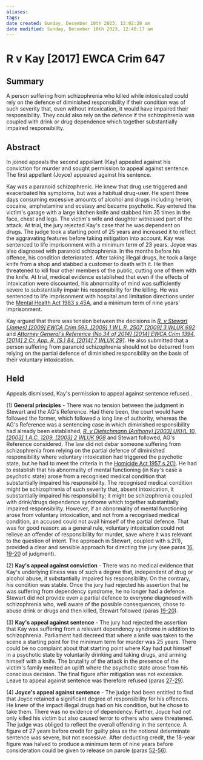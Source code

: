 ```yaml
---
aliases: 
tags: 
date created: Sunday, December 10th 2023, 12:02:28 am
date modified: Sunday, December 10th 2023, 12:40:17 am
---
```


# R v Kay [2017] EWCA Crim 647

## Summary

A person suffering from schizophrenia who killed while intoxicated could rely on the defence of diminished responsibility if their condition was of such severity that, even without intoxication, it would have impaired their responsibility. They could also rely on the defence if the schizophrenia was coupled with drink or drug dependence which together substantially impaired responsibility.

## Abstract

In joined appeals the second appellant (Kay) appealed against his conviction for murder and sought permission to appeal against sentence. The first appellant (Joyce) appealed against his sentence.

Kay was a paranoid schizophrenic. He knew that drug use triggered and exacerbated his symptoms, but was a habitual drug-user. He spent three days consuming excessive amounts of alcohol and drugs including heroin, cocaine, amphetamine and ecstasy and became psychotic. Kay entered the victim's garage with a large kitchen knife and stabbed him 35 times in the face, chest and legs. The victim's wife and daughter witnessed part of the attack. At trial, the jury rejected Kay's case that he was dependent on drugs. The judge took a starting point of 25 years and increased it to reflect the aggravating features before taking mitigation into account. Kay was sentenced to life imprisonment with a minimum term of 23 years. Joyce was also diagnosed with paranoid schizophrenia. In the months before his offence, his condition deteriorated. After taking illegal drugs, he took a large knife from a shop and stabbed a customer to death with it. He then threatened to kill four other members of the public, cutting one of them with the knife. At trial, medical evidence established that even if the effects of intoxication were discounted, his abnormality of mind was sufficiently severe to substantially impair his responsibility for the killing. He was sentenced to life imprisonment with hospital and limitation directions under the [Mental Health Act 1983 s.45A](https://uk.westlaw.com/Document/I3FE00610E44A11DA8D70A0E70A78ED65/View/FullText.html?originationContext=document&transitionType=DocumentItem&ppcid=b42413438cf54af49d28beb490fc009f&contextData=(sc.Default)), and a minimum term of nine years' imprisonment.

Kay argued that there was tension between the decisions in _[R. v Stewart (James) [2009] EWCA Crim 593, [2009] 1 W.L.R. 2507, [2009] 3 WLUK 692](https://uk.westlaw.com/Document/IA3EF741075AB11DEAE6FD5FC10F0F350/View/FullText.html?originationContext=document&transitionType=DocumentItem&ppcid=b42413438cf54af49d28beb490fc009f&contextData=(sc.Default))_ and _[Attorney General's Reference (No.34 of 2014) [2014] EWCA Crim 1394, [2014] 2 Cr. App. R. (S.) 84, [2014] 7 WLUK 291](https://uk.westlaw.com/Document/I7E84BEB006BA11E4BA31F64CCEFC0D02/View/FullText.html?originationContext=document&transitionType=DocumentItem&ppcid=b42413438cf54af49d28beb490fc009f&contextData=(sc.Default))_. He also submitted that a person suffering from paranoid schizophrenia should not be debarred from relying on the partial defence of diminished responsibility on the basis of their voluntary intoxication.

## Held

Appeals dismissed, Kay's permission to appeal against sentence refused..

(1) **General principles** - There was no tension between the judgment in Stewart and the AG's Reference. Had there been, the court would have followed the former, which followed a long line of authority, whereas the AG's Reference was a sentencing case in which diminished responsibility had already been established, _[R. v Dietschmann (Anthony) [2003] UKHL 10, [2003] 1 A.C. 1209, [2003] 2 WLUK 908](https://uk.westlaw.com/Document/I3FA4F150E42811DA8FC2A0F0355337E9/View/FullText.html?originationContext=document&transitionType=DocumentItem&ppcid=b42413438cf54af49d28beb490fc009f&contextData=(sc.Default))_ and Stewart followed, AG's Reference considered. The law did not debar someone suffering from schizophrenia from relying on the partial defence of diminished responsibility where voluntary intoxication had triggered the psychotic state, but he had to meet the criteria in the [Homicide Act 1957 s.2(1)](https://uk.westlaw.com/Document/I7809FE30E44811DA8D70A0E70A78ED65/View/FullText.html?originationContext=document&transitionType=DocumentItem&ppcid=b42413438cf54af49d28beb490fc009f&contextData=(sc.Default)). He had to establish that his abnormality of mental functioning (in Kay's case a psychotic state) arose from a recognised medical condition that substantially impaired his responsibility. The recognised medical condition might be schizophrenia of such severity that, absent intoxication, it substantially impaired his responsibility; it might be schizophrenia coupled with drink/drugs dependence syndrome which together substantially impaired responsibility. However, if an abnormality of mental functioning arose from voluntary intoxication, and not from a recognised medical condition, an accused could not avail himself of the partial defence. That was for good reason: as a general rule, voluntary intoxication could not relieve an offender of responsibility for murder, save where it was relevant to the question of intent. The approach in Stewart, coupled with s.2(1), provided a clear and sensible approach for directing the jury (see paras [16, 19-20](javascript:void(0); "View judgment paragraphs") of judgment).

(2) **Kay's appeal against conviction** - There was no medical evidence that Kay's underlying illness was of such a degree that, independent of drug or alcohol abuse, it substantially impaired his responsibility. On the contrary, his condition was stable. Once the jury had rejected his assertion that he was suffering from dependency syndrome, he no longer had a defence. Stewart did not provide even a partial defence to everyone diagnosed with schizophrenia who, well aware of the possible consequences, chose to abuse drink or drugs and then killed, Stewart followed (paras [19-20](javascript:void(0); "View judgment paragraphs")).

(3) **Kay's appeal against sentence** - The jury had rejected the assertion that Kay was suffering from a relevant dependency syndrome in addition to schizophrenia. Parliament had decreed that where a knife was taken to the scene a starting point for the minimum term for murder was 25 years. There could be no complaint about that starting point where Kay had put himself in a psychotic state by voluntarily drinking and taking drugs, and arming himself with a knife. The brutality of the attack in the presence of the victim's family merited an uplift where the psychotic state arose from his conscious decision. The final figure after mitigation was not excessive. Leave to appeal against sentence was therefore refused (paras [27-29](javascript:void(0); "View judgment paragraphs")).

(4) **Joyce's appeal against sentence** - The judge had been entitled to find that Joyce retained a significant degree of responsibility for his offences. He knew of the impact illegal drugs had on his condition, but he chose to take them. There was no evidence of dependency. Further, Joyce had not only killed his victim but also caused terror to others who were threatened. The judge was obliged to reflect the overall offending in the sentence. A figure of 27 years before credit for guilty plea as the notional determinate sentence was severe, but not excessive. After deducting credit, the 18-year figure was halved to produce a minimum term of nine years before consideration could be given to release on parole (paras [52-56](javascript:void(0); "View judgment paragraphs")).
